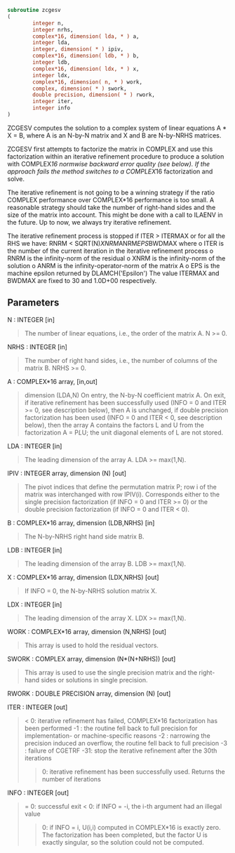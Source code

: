 ```fortran
subroutine zcgesv
(
        integer n,
        integer nrhs,
        complex*16, dimension( lda, * ) a,
        integer lda,
        integer, dimension( * ) ipiv,
        complex*16, dimension( ldb, * ) b,
        integer ldb,
        complex*16, dimension( ldx, * ) x,
        integer ldx,
        complex*16, dimension( n, * ) work,
        complex, dimension( * ) swork,
        double precision, dimension( * ) rwork,
        integer iter,
        integer info
)
```

ZCGESV computes the solution to a complex system of linear equations
A * X = B,
where A is an N-by-N matrix and X and B are N-by-NRHS matrices.

ZCGESV first attempts to factorize the matrix in COMPLEX and use this
factorization within an iterative refinement procedure to produce a
solution with COMPLEX*16 normwise backward error quality (see below).
If the approach fails the method switches to a COMPLEX*16
factorization and solve.

The iterative refinement is not going to be a winning strategy if
the ratio COMPLEX performance over COMPLEX*16 performance is too
small. A reasonable strategy should take the number of right-hand
sides and the size of the matrix into account. This might be done
with a call to ILAENV in the future. Up to now, we always try
iterative refinement.

The iterative refinement process is stopped if
ITER > ITERMAX
or for all the RHS we have:
RNRM < SQRT(N)*XNRM*ANRM*EPS*BWDMAX
where
o ITER is the number of the current iteration in the iterative
refinement process
o RNRM is the infinity-norm of the residual
o XNRM is the infinity-norm of the solution
o ANRM is the infinity-operator-norm of the matrix A
o EPS is the machine epsilon returned by DLAMCH('Epsilon')
The value ITERMAX and BWDMAX are fixed to 30 and 1.0D+00
respectively.

## Parameters
N : INTEGER [in]
> The number of linear equations, i.e., the order of the
> matrix A.  N >= 0.

NRHS : INTEGER [in]
> The number of right hand sides, i.e., the number of columns
> of the matrix B.  NRHS >= 0.

A : COMPLEX*16 array, [in,out]
> dimension (LDA,N)
> On entry, the N-by-N coefficient matrix A.
> On exit, if iterative refinement has been successfully used
> (INFO = 0 and ITER >= 0, see description below), then A is
> unchanged, if double precision factorization has been used
> (INFO = 0 and ITER < 0, see description below), then the
> array A contains the factors L and U from the factorization
> A = P*L*U; the unit diagonal elements of L are not stored.

LDA : INTEGER [in]
> The leading dimension of the array A.  LDA >= max(1,N).

IPIV : INTEGER array, dimension (N) [out]
> The pivot indices that define the permutation matrix P;
> row i of the matrix was interchanged with row IPIV(i).
> Corresponds either to the single precision factorization
> (if INFO = 0 and ITER >= 0) or the double precision
> factorization (if INFO = 0 and ITER < 0).

B : COMPLEX*16 array, dimension (LDB,NRHS) [in]
> The N-by-NRHS right hand side matrix B.

LDB : INTEGER [in]
> The leading dimension of the array B.  LDB >= max(1,N).

X : COMPLEX*16 array, dimension (LDX,NRHS) [out]
> If INFO = 0, the N-by-NRHS solution matrix X.

LDX : INTEGER [in]
> The leading dimension of the array X.  LDX >= max(1,N).

WORK : COMPLEX*16 array, dimension (N,NRHS) [out]
> This array is used to hold the residual vectors.

SWORK : COMPLEX array, dimension (N*(N+NRHS)) [out]
> This array is used to use the single precision matrix and the
> right-hand sides or solutions in single precision.

RWORK : DOUBLE PRECISION array, dimension (N) [out]

ITER : INTEGER [out]
> < 0: iterative refinement has failed, COMPLEX*16
> factorization has been performed
> -1 : the routine fell back to full precision for
> implementation- or machine-specific reasons
> -2 : narrowing the precision induced an overflow,
> the routine fell back to full precision
> -3 : failure of CGETRF
> -31: stop the iterative refinement after the 30th
> iterations
> > 0: iterative refinement has been successfully used.
> Returns the number of iterations

INFO : INTEGER [out]
> = 0:  successful exit
> < 0:  if INFO = -i, the i-th argument had an illegal value
> > 0:  if INFO = i, U(i,i) computed in COMPLEX*16 is exactly
> zero.  The factorization has been completed, but the
> factor U is exactly singular, so the solution
> could not be computed.
